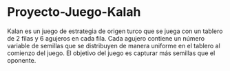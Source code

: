 # Proyecto-Juego-Kalah
Kalan es un juego de estrategia de origen turco que se juega con un tablero de 2 filas y 6 agujeros en cada fila. 
Cada agujero contiene un número variable de semillas que se distribuyen de manera uniforme en el tablero al comienzo del juego. 
El objetivo del juego es capturar más semillas que el oponente.

